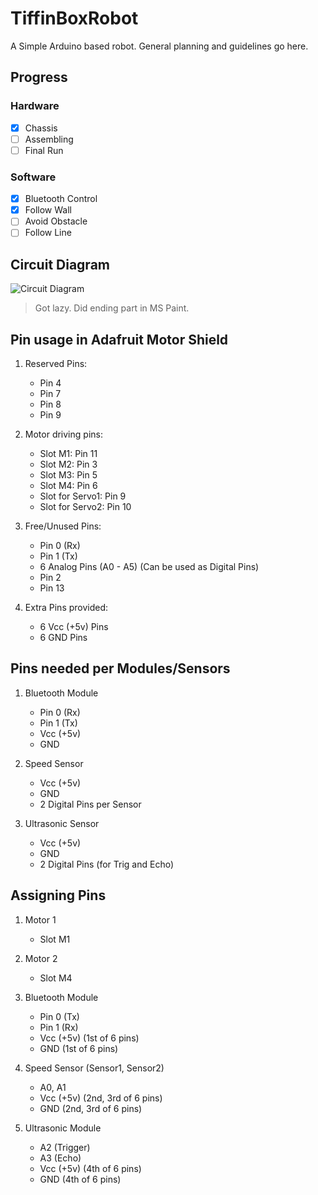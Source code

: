 # TiffinBoxRobot

A Simple Arduino based robot.
General planning and guidelines go here.

## Progress
### Hardware
- [x] Chassis
- [ ] Assembling
- [ ] Final Run

### Software
- [x] Bluetooth Control
- [x] Follow Wall
- [ ] Avoid Obstacle
- [ ] Follow Line

## Circuit Diagram
<img align="center" title="Circuit Diagram" src="./circuit.png">

> Got lazy. Did ending part in MS Paint.



## Pin usage in Adafruit Motor Shield

1. Reserved Pins:
   - Pin 4
   - Pin 7
   - Pin 8
   - Pin 9
   
2. Motor driving pins:
   - Slot M1: Pin 11
   - Slot M2: Pin 3
   - Slot M3: Pin 5
   - Slot M4: Pin 6
   - Slot for Servo1: Pin 9
   - Slot for Servo2: Pin 10
   
3. Free/Unused Pins:
   - Pin 0 (Rx)
   - Pin 1 (Tx)
   - 6 Analog Pins (A0 - A5) (Can be used as Digital Pins)
   - Pin 2
   - Pin 13
   
4. Extra Pins provided:
   - 6 Vcc (+5v) Pins
   - 6 GND Pins
   
## Pins needed per Modules/Sensors

1. Bluetooth Module
   - Pin 0 (Rx)
   - Pin 1 (Tx)
   - Vcc (+5v)
   - GND

2. Speed Sensor
   - Vcc (+5v)
   - GND
   - 2 Digital Pins
   per Sensor
   
3. Ultrasonic Sensor
   - Vcc (+5v)
   - GND
   - 2 Digital Pins (for Trig and Echo)
   
## Assigning Pins

1. Motor 1
   - Slot M1
   
2. Motor 2
   - Slot M4
   
3. Bluetooth Module
   - Pin 0 (Tx)
   - Pin 1 (Rx)
   - Vcc (+5v) (1st of 6 pins)
   - GND (1st of 6 pins)
   
4. Speed Sensor (Sensor1, Sensor2)
   - A0, A1
   - Vcc (+5v) (2nd, 3rd of 6 pins)
   - GND (2nd, 3rd of 6 pins)
   
5. Ultrasonic Module
   - A2 (Trigger)
   - A3 (Echo)
   - Vcc (+5v) (4th of 6 pins)
   - GND (4th of 6 pins)
